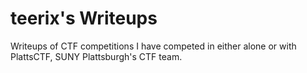 # teerix's Writeups

Writeups of CTF competitions I have competed in either alone or with PlattsCTF, SUNY Plattsburgh's CTF team.
